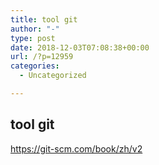 ```yaml
---
title: tool git
author: "-"
type: post
date: 2018-12-03T07:08:38+00:00
url: /?p=12959
categories:
  - Uncategorized

---
```

## tool git
https://git-scm.com/book/zh/v2